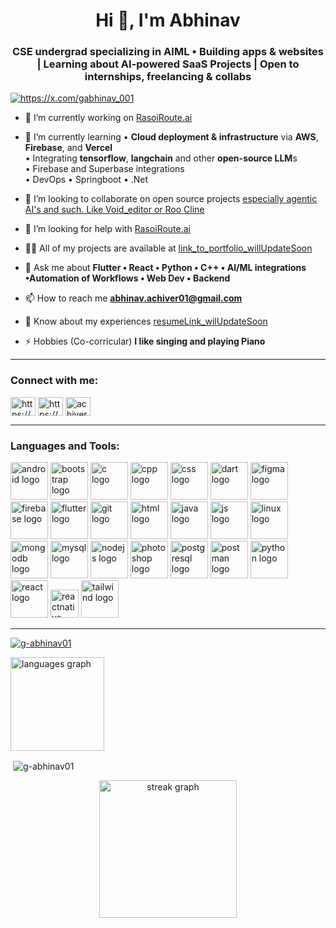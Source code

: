<h1 align="center">Hi 👋, I'm Abhinav</h1>
<h3 align="center">CSE undergrad specializing in AIML • Building apps & websites | Learning about AI-powered SaaS Projects | Open to internships, freelancing & collabs</h3>

</p>



<p align="left"> <a href="https://x.com/gabhinav_001" target="blank"><img src="https://img.shields.io/twitter/follow/https://x.com/gabhinav_001?logo=twitter&style=for-the-badge" alt="https://x.com/gabhinav_001" /></a> </p>

- 🔭 I’m currently working on [RasoiRoute.ai](linkToProject)

- 🌱 I’m currently learning • **Cloud deployment & infrastructure** via **AWS**, **Firebase**, and **Vercel** <br> • Integrating **tensorflow**, **langchain** and other **open-source LLM**s <br> • Firebase and Superbase integrations <br> • DevOps • Springboot • .Net

- 👯 I’m looking to collaborate on open source projects [especially agentic AI's and such. Like Void_editor or Roo Cline](https://github.com/voideditor/void)

- 🤝 I’m looking for help with [RasoiRoute.ai](linkToProject)

- 👨‍💻 All of my projects are available at [link_to_portfolio_willUpdateSoon](link_to_portfolio_willUpdateSoon)

- 💬 Ask me about **Flutter • React • Python • C++ • AI/ML integrations •Automation of Workflows • Web Dev • Backend**

- 📫 How to reach me **abhinav.achiver01@gmail.com**

- 📄 Know about my experiences [resumeLink_wilUpdateSoon](resumeLink_wilUpdateSoon)

- ⚡ Hobbies (Co-corricular) **I like singing and playing Piano**

---

<h3 align="left">Connect with me:</h3>
<p align="left">
<a href="https://twitter.com/https://x.com/gabhinav_001" target="blank"><img align="center" src="https://raw.githubusercontent.com/rahuldkjain/github-profile-readme-generator/master/src/images/icons/Social/twitter.svg" alt="https://x.com/gabhinav_001" height="30" width="40" /></a>
<a href="https://linkedin.com/in/https://www.linkedin.com/in/g-abhinav-138a39252/" target="blank"><img align="center" src="https://raw.githubusercontent.com/rahuldkjain/github-profile-readme-generator/master/src/images/icons/Social/linked-in-alt.svg" alt="https://www.linkedin.com/in/g-abhinav-138a39252/" height="30" width="40" /></a>
<a href="https://instagram.com/achiver_abhinav" target="blank"><img align="center" src="https://raw.githubusercontent.com/rahuldkjain/github-profile-readme-generator/master/src/images/icons/Social/instagram.svg" alt="achiver_abhinav" height="30" width="40" /></a>
</p>

---

<h3 align="left">Languages and Tools:</h3>
<p align="left">
    <a href="https://developer.android.com" target="_blank" rel="noreferrer"><img src="https://skillicons.dev/icons?i=android" height="60" alt="android logo" /></a>
    <a href="https://getbootstrap.com" target="_blank" rel="noreferrer"><img src="https://skillicons.dev/icons?i=bootstrap" height="60" alt="bootstrap logo" /></a>
    <a href="https://www.cprogramming.com/" target="_blank" rel="noreferrer"><img src="https://skillicons.dev/icons?i=c" height="60" alt="c logo" /></a>
    <a href="https://www.w3schools.com/cpp/" target="_blank" rel="noreferrer"><img src="https://skillicons.dev/icons?i=cpp" height="60" alt="cpp logo" /></a>
    <a href="https://www.w3schools.com/css/" target="_blank" rel="noreferrer"><img src="https://skillicons.dev/icons?i=css" height="60" alt="css logo" /></a>
    <a href="https://dart.dev" target="_blank" rel="noreferrer"><img src="https://skillicons.dev/icons?i=dart" height="60" alt="dart logo" /></a>
    <a href="https://www.figma.com/" target="_blank" rel="noreferrer"><img src="https://skillicons.dev/icons?i=figma" height="60" alt="figma logo" /></a>
    <a href="https://firebase.google.com/" target="_blank" rel="noreferrer"><img src="https://skillicons.dev/icons?i=firebase" height="60" alt="firebase logo" /></a>
    <a href="https://flutter.dev" target="_blank" rel="noreferrer"><img src="https://skillicons.dev/icons?i=flutter" height="60" alt="flutter logo" /></a>
    <a href="https://git-scm.com/" target="_blank" rel="noreferrer"><img src="https://skillicons.dev/icons?i=git" height="60" alt="git logo" /></a>
    <a href="https://www.w3.org/html/" target="_blank" rel="noreferrer"><img src="https://skillicons.dev/icons?i=html" height="60" alt="html logo" /></a>
    <a href="https://www.java.com" target="_blank" rel="noreferrer"><img src="https://skillicons.dev/icons?i=java" height="60" alt="java logo" /></a>
    <a href="https://developer.mozilla.org/en-US/docs/Web/JavaScript" target="_blank" rel="noreferrer"><img src="https://skillicons.dev/icons?i=js" height="60" alt="js logo" /></a>
    <a href="https://www.linux.org/" target="_blank" rel="noreferrer"><img src="https://skillicons.dev/icons?i=linux" height="60" alt="linux logo" /></a>
    <a href="https://www.mongodb.com/" target="_blank" rel="noreferrer"><img src="https://skillicons.dev/icons?i=mongodb" height="60" alt="mongodb logo" /></a>
    <a href="https://www.mysql.com/" target="_blank" rel="noreferrer"><img src="https://skillicons.dev/icons?i=mysql" height="60" alt="mysql logo" /></a>
    <a href="https://nodejs.org" target="_blank" rel="noreferrer"><img src="https://skillicons.dev/icons?i=nodejs" height="60" alt="nodejs logo" /></a>
    <a href="https://www.photoshop.com/en" target="_blank" rel="noreferrer"><img src="https://skillicons.dev/icons?i=photoshop" height="60" alt="photoshop logo" /></a>
    <a href="https://www.postgresql.org" target="_blank" rel="noreferrer"><img src="https://skillicons.dev/icons?i=postgresql" height="60" alt="postgresql logo" /></a>
    <a href="https://postman.com" target="_blank" rel="noreferrer"><img src="https://skillicons.dev/icons?i=postman" height="60" alt="postman logo" /></a>
    <a href="https://www.python.org" target="_blank" rel="noreferrer"><img src="https://skillicons.dev/icons?i=python" height="60" alt="python logo" /></a>
    <a href="https://reactjs.org/" target="_blank" rel="noreferrer"><img src="https://skillicons.dev/icons?i=react" height="60" alt="react logo" /></a>
    <a href="https://reactnative.dev/" target="_blank" rel="noreferrer"><img src="https://reactnative.dev/img/header_logo.svg" height="45" alt="reactnative logo" /></a>
    <a href="https://tailwindcss.com/" target="_blank" rel="noreferrer"><img src="https://skillicons.dev/icons?i=tailwind" height="60" alt="tailwind logo" /></a>
</p>

---

<p align="left"> <a href="https://github.com/ryo-ma/github-profile-trophy"><img src="https://github-profile-trophy.vercel.app/?username=g-abhinav01" alt="g-abhinav01" /></a> </p>

<p><img src="https://github-readme-stats.vercel.app/api/top-langs?username=G-Abhinav01&locale=en&hide_title=false&layout=compact&card_width=320&langs_count=5&theme=dracula&hide_border=false" height="150" alt="languages graph"  /></p>

<p>&nbsp;<img align="center" src="https://github-readme-stats.vercel.app/api?username=g-abhinav01&show_icons=true&locale=en" alt="g-abhinav01" /></p>

<div align="center">
  <img src="https://streak-stats.demolab.com?user=maurodesouza&locale=en&mode=daily&theme=dark&hide_border=false&border_radius=5&order=3" height="220" alt="streak graph"  />
</div>
